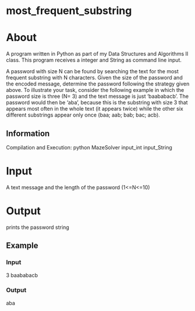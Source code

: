 # most_frequent_substring
<H1>About</H1>
<body>
A program written in Python as part of my Data Structures and Algorithms II class. This program receives a integer and String as command line input.
  
A password with size N can be found by searching the text for the most frequent substring with N characters.
Given the size of the password and the encoded message, determine the password following the strategy
given above.
To illustrate your task, consider the following example in which the password size is three (N= 3) and the text
message is just ‘baababacb’. The password would then be ‘aba’, because this is the substring with size 3 that
appears most often in the whole text (it appears twice) while the other six different substrings appear only once
(baa; aab; bab; bac; acb).

  <H2>Information</H2>
  Compilation and Execution:    python MazeSolver input_int input_String <br>
</body>
  
<H1>Input</H1>
  <body>
  A text message and the length of the password (1<=N<=10)
  </body>
<H1>Output</H1>  
  <body>
  prints the password string
  </body>
<H2>Example</H2>  
  <H3>Input</H3>
  <body>
  3
  baababacb
  </body>
  <H3>Output</H3>
  <body>
  aba
  </body>
